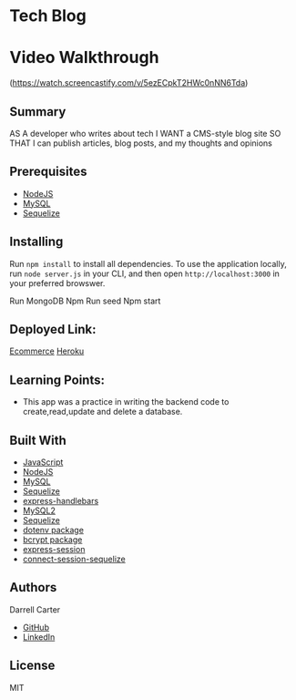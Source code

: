 # Tech Blog

# Video Walkthrough
(https://watch.screencastify.com/v/5ezECpkT2HWc0nNN6Tda)



## Summary
AS A developer who writes about tech
I WANT a CMS-style blog site
SO THAT I can publish articles, blog posts, and my thoughts and opinions

## Prerequisites
* [NodeJS](https://nodejs.org/)
* [MySQL](https://www.npmjs.com/package/mysql2)
* [Sequelize](https://www.npmjs.com/package/sequelize)

## Installing
Run `npm install` to install all dependencies. To use the application locally, run `node server.js` in your CLI, and then open `http://localhost:3000` in your preferred browswer.

Run MongoDB
Npm Run seed
Npm start


## Deployed Link:
[Ecommerce](https://github.com/dcarter45/tech-blog)
[Heroku](https://aqueous-woodland-54474.herokuapp.com/)


## Learning Points:
* This app was a practice in writing the backend code to create,read,update and delete a database.


## Built With
* [JavaScript](https://developer.mozilla.org/en-US/docs/Web/JavaScript)
* [NodeJS](https://nodejs.org/)
* [MySQL](https://www.npmjs.com/package/mysql2)
* [Sequelize](https://www.npmjs.com/package/sequelize)
* [express-handlebars](https://www.npmjs.com/package/express-handlebars)  
* [MySQL2](https://www.npmjs.com/package/mysql2) 
* [Sequelize](https://www.npmjs.com/package/sequelize) 
* [dotenv package](https://www.npmjs.com/package/dotenv) 
* [bcrypt package](https://www.npmjs.com/package/bcrypt)  
* [express-session](https://www.npmjs.com/package/express-session)  
* [connect-session-sequelize](https://www.npmjs.com/package/connect-session-sequelize) 

## Authors
Darrell Carter
* [GitHub](https://github.com/dcarter45)
* [LinkedIn](https://www.linkedin.com/in/darrell-carter-5030a3a9/)

## License
MIT

 

 

